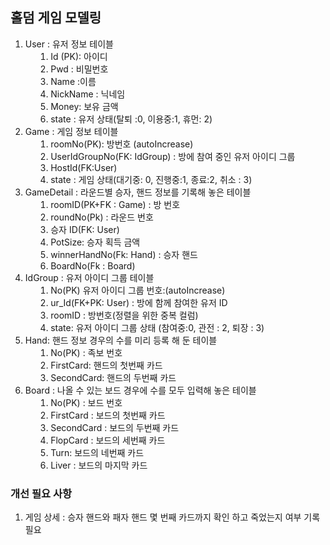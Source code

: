 ## 홀덤 게임 모델링
<ul style = "list-style-type: decimal">
    <li>User : 유저 정보 테이블
    <ul style = "list-style: decimal inside;">
        <li>Id (PK): 아이디 </li>
        <li>Pwd : 비밀번호</li>
        <li>Name :이름</li>
        <li>NickName : 닉네임</li>
        <li>Money: 보유 금액</li>
        <li>state : 유저 상태(탈퇴 :0, 이용중:1, 휴먼: 2)  </li>
    </ul>
    </li>
    <li>Game : 게임 정보 테이블
    <ul style = "list-style: decimal inside;">
        <li>roomNo(PK): 방번호 (autoIncrease)</li>
        <li>UserIdGroupNo(FK: IdGroup) : 방에 참여 중인 유저 아이디 그룹</li>
        <li>HostId(FK:User)</li>
        <li>state : 게임 상태(대기중: 0, 진행중:1, 종료:2, 취소 : 3)</li>
    </ul>
    </li>
    <li> GameDetail : 라운드별 승자, 핸드 정보를 기록해 놓은 테이블
    <ul style = "list-style: decimal inside;">
        <li>roomID(PK+FK : Game) : 방 번호</li>
        <li>roundNo(Pk) : 라운드 번호</li>
        <li>승자 ID(FK: User)</li>
        <li>PotSize: 승자 획득 금액</li>
        <li>winnerHandNo(Fk: Hand) : 승자 핸드</li>
        <li>BoardNo(Fk : Board)
    </ul>
    </li>
    <li> IdGroup : 유저 아이디 그룹 테이블
    <ul style = "list-style: decimal inside;">    
        <li>No(PK) 유저 아이디 그룹 번호:(autoIncrease)</li>
        <li>ur_Id(FK+PK: User) : 방에 함께 참여한 유저 ID</li>
        <li>roomID : 방번호(정렬을 위한 중복 컬럼)</li>
        <li>state: 유저 아이디 그룹 상태 (참여중:0, 관전 : 2, 퇴장 : 3)</li>
    </ul>
    <li> Hand: 핸드 정보 경우의 수를 미리 등록 해 둔 테이블
    <ul style ="list-style:decimal inside;">
        <li>No(PK) : 족보 번호</li>
        <li>FirstCard: 핸드의 첫번째 카드</li>
        <li>SecondCard: 핸드의 두번째 카드</li>
    </ul>
    </li>
    </li>
    <li> Board : 나올 수 있는 보드 경우에 수를 모두 입력해 놓은 테이블
    <ul style = "list-style:decimal inside;">
        <li>No(PK) : 보드 번호</li>
        <li>FirstCard : 보드의 첫번째 카드</li>
        <li>SecondCard : 보드의 두번째 카드</li>
        <li>FlopCard : 보드의 세번째 카드</li>
        <li>Turn: 보드의 네번째 카드</li>
        <li>Liver : 보드의 마지막 카드</li>
    </ul>
    </li>
</ul>

### 개선 필요 사항
1. 게임 상세 : 승자 핸드와 패자 핸드 몇 번째 카드까지 확인 하고 죽었는지 여부 기록 필요
